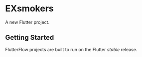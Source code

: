 # EXsmokers

A new Flutter project.

## Getting Started

FlutterFlow projects are built to run on the Flutter _stable_ release.
